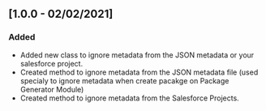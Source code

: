 ## [1.0.0 - 02/02/2021]
### Added
- Added new class to ignore metadata from the JSON metadata or your salesforce project.
- Created method to ignore metadata from the JSON metadata file (used specialy to ignore metadata when create pacakge on Package Generator Module)
- Created method to ignore metadata from the Salesforce Projects.
